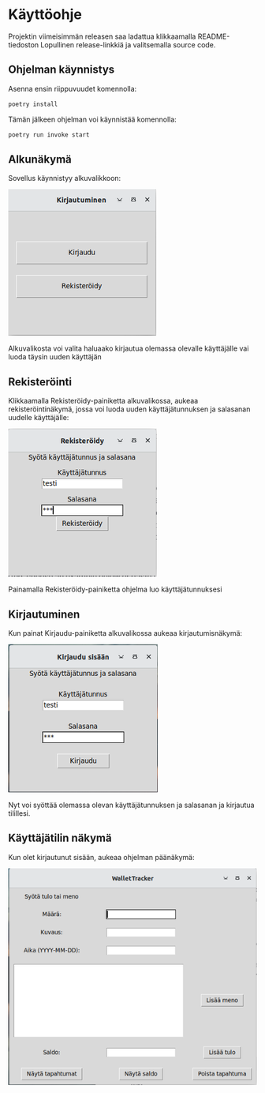 # Käyttöohje
Projektin viimeisimmän releasen saa ladattua klikkaamalla README-tiedoston Lopullinen release-linkkiä ja valitsemalla source code.
## Ohjelman käynnistys

Asenna ensin riippuvuudet komennolla:

```bash
poetry install
```

Tämän jälkeen ohjelman voi käynnistää komennolla:

```bash
poetry run invoke start
```
## Alkunäkymä

Sovellus käynnistyy alkuvalikkoon:

![](./kuvat/kayttoohje-alkuvalikko.png)

Alkuvalikosta voi valita haluaako kirjautua olemassa olevalle käyttäjälle vai luoda täysin uuden käyttäjän

## Rekisteröinti

Klikkaamalla Rekisteröidy-painiketta alkuvalikossa, aukeaa rekisteröintinäkymä, jossa voi luoda uuden käyttäjätunnuksen ja salasanan uudelle käyttäjälle:

![](./kuvat/kayttoohje-rekisterointinakyma.png)

Painamalla Rekisteröidy-painiketta ohjelma luo käyttäjätunnuksesi

## Kirjautuminen

Kun painat Kirjaudu-painiketta alkuvalikossa aukeaa kirjautumisnäkymä:

![](./kuvat/kayttoohje-kirjautumisnakyma.png)

Nyt voi syöttää olemassa olevan käyttäjätunnuksen ja salasanan ja kirjautua tilillesi.

## Käyttäjätilin näkymä

Kun olet kirjautunut sisään, aukeaa ohjelman päänäkymä:

![](./kuvat/kayttoohje-paanakyma.png)
